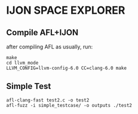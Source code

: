 IJON SPACE EXPLORER
======

## Compile AFL+IJON

after compiling AFL as usually, run:

```
make
cd llvm_mode
LLVM_CONFIG=llvm-config-6.0 CC=clang-6.0 make
```
## Simple Test

```
afl-clang-fast test2.c -o test2
afl-fuzz -i simple_testcase/ -o outputs ./test2
```
